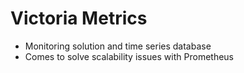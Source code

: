 # Victoria Metrics

- Monitoring solution and time series database
- Comes to solve scalability issues with Prometheus
